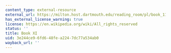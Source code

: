 ```yaml
---
content_type: external-resource
external_url: https://milton.host.dartmouth.edu/reading_room/pl/book_11/text.shtml
has_external_license_warning: true
license: https://en.wikipedia.org/wiki/All_rights_reserved
status: ''
title: Book XI
uid: 3e244ce9-6fd6-48fe-a224-7dc77a534ab0
wayback_url: ''
---
```

